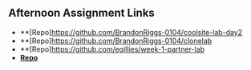 ## Afternoon Assignment Links

* **[Repo]https://github.com/BrandonRiggs-0104/coolsite-lab-day2
* **[Repo]https://github.com/BrandonRiggs-0104/clonelab
* **[Repo]https://github.com/egillies/week-1-partner-lab
* **[Repo](https://github.com/BrandonRiggs-0104/<ASSIGNMENT_REPO>)**
